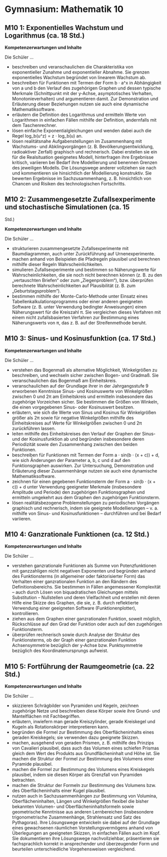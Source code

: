 # Gymnasium: Mathematik 10

## M10 1: Exponentielles Wachstum und Logarithmus (ca. 18 Std.)

**Kompetenzerwartungen und Inhalte**

Die Schüler ...

- beschreiben und veranschaulichen die Charakteristika von exponentieller Zunahme und exponentieller Abnahme. Sie grenzen exponentielles Wachstum begründet von linearem Wachstum ab.
- beschreiben für Funktionen mit Termen der Form b ⋅ a^x in Abhängigkeit von a und b den Verlauf des zugehörigen Graphen und dessen typische Merkmale (Schnittpunkt mit der y‑Achse, asymptotisches Verhalten, Monotonieverhalten) und argumentieren damit. Zur Demonstration und Erläuterung dieser Beziehungen nutzen sie auch eine dynamische Mathematiksoftware.
- erläutern die Definition des Logarithmus und ermitteln Werte von Logarithmen in einfachen Fällen mithilfe der Definition, andernfalls mit dem Taschenrechner.
- lösen einfache Exponentialgleichungen und wenden dabei auch die Regel log_b(u^z) = z ⋅ log_b(u) an.
- lösen realitätsnahe Aufgabenstellungen im Zusammenhang mit Wachstums- und Abklingvorgängen (z. B. Bevölkerungsentwicklung, radioaktiver Zerfall) graphisch und rechnerisch. Dabei erstellen sie ein für die Realsituation geeignetes Modell, hinterfragen ihre Ergebnisse kritisch, variieren bei Bedarf ihre Modellierung und benennen Grenzen des jeweiligen Modells. Die Lösungswege anderer vollziehen sie nach und kommentieren sie hinsichtlich der Modellierung konstruktiv. Sie bewerten Ergebnisse im Sachzusammenhang,
z. B. hinsichtlich von Chancen und Risiken des technologischen Fortschritts.

## M10 2: Zusammengesetzte Zufallsexperimente und stochastische Simulationen (ca. 15
Std.)

**Kompetenzerwartungen und Inhalte**

Die Schüler ...

- strukturieren zusammengesetzte Zufallsexperimente mit Baumdiagrammen, auch unter Zurückführung auf Urnenexperimente.
- machen anhand von Beispielen die Pfadregeln plausibel und berechnen mithilfe dieser Regeln Wahrscheinlichkeiten.
- simulieren Zufallsexperimente und bestimmen so Näherungswerte für Wahrscheinlichkeiten, die sie noch nicht berechnen können (z. B. zu den „vertauschten Briefen“ oder zum „Ziegenproblem“), bzw. überprüfen berechnete Wahrscheinlichkeiten auf Plausibilität (z. B. zum „Geburtstagsproblem“).
- bestimmen mithilfe der Monte-Carlo-Methode unter Einsatz eines Tabellenkalkulationsprogramms oder einer anderen geeigneten Software (z. B. unter Verwendung bedingter Anweisungen) einen Näherungswert für die Kreiszahl π. Sie vergleichen dieses Verfahren mit einem nicht zufallsbasierten Verfahren zur Bestimmung eines Näherungswerts von π, das z. B. auf der Streifenmethode beruht.

## M10 3: Sinus- und Kosinusfunktion (ca. 17 Std.)

**Kompetenzerwartungen und Inhalte**

Die Schüler ...

- verstehen das Bogenmaß als alternative Möglichkeit, Winkelgrößen zu beschreiben, und wechseln sicher zwischen Bogen- und Gradmaß. Sie veranschaulichen das Bogenmaß am Einheitskreis.
- veranschaulichen auf der Grundlage ihrer in der Jahrgangsstufe 9 erworbenen Kenntnisse Sinus- und Kosinuswerte von Winkelgrößen zwischen 0 und 2π am Einheitskreis und ermitteln insbesondere das zugehörige Vorzeichen sicher. Sie bestimmen die Größen von Winkeln, die einen vorgegebenen Sinus- oder Kosinuswert besitzen.
- erläutern, wie sich die Werte von Sinus und Kosinus für Winkelgrößen größer als 2π sowie für negative Winkelgrößen mithilfe des Einheitskreises auf Werte für Winkelgrößen zwischen 0 und 2π zurückführen lassen.
- leiten mithilfe des Einheitskreises den Verlauf der Graphen der Sinus- und der Kosinusfunktion ab und begründen insbesondere deren Periodizität sowie den Zusammenhang zwischen den beiden Funktionen.
- beschreiben für Funktionen mit Termen der Form a ⋅ sin(b ⋅ (x + c)) + d, wie sich Änderungen der Parameter a, b, c und d auf den Funktionsgraphen auswirken. Zur Untersuchung, Demonstration und Erläuterung dieser Zusammenhänge nutzen sie auch eine dynamische Mathematiksoftware.
- zeichnen für einen gegebenen Funktionsterm der Form a ⋅ sin(b ⋅ (x + c)) + d unter Verwendung geeigneter Merkmale (insbesondere Amplitude und Periode) den zugehörigen Funktionsgraphen und ermitteln umgekehrt aus dem Graphen den zugehörigen Funktionsterm.
- lösen realitätsbezogene Problemstellungen zu periodischen Vorgängen graphisch und rechnerisch, indem sie geeignete Modellierungen – v. a. mithilfe von Sinus- und Kosinusfunktionen – durchführen und bei Bedarf variieren.

## M10 4: Ganzrationale Funktionen (ca. 12 Std.)

**Kompetenzerwartungen und Inhalte**

Die Schüler ...

- verstehen ganzrationale Funktionen als Summe von Potenzfunktionen mit ganzzahligen nicht negativen Exponenten und begründen anhand des Funktionsterms (in allgemeiner oder faktorisierter Form) das Verhalten einer ganzrationalen Funktion an den Rändern des Definitionsbereichs. Sie bestimmen in Fällen angemessener Komplexität – auch durch Lösen von biquadratischen Gleichungen mittels Substitution – Nullstellen und deren Vielfachheit und erstellen mit deren Hilfe eine Skizze des Graphen, die sie, z. B. durch reflektierte
Verwendung einer geeigneten Software (Funktionenplotter), kontrollieren.
- ziehen aus dem Graphen einer ganzrationalen Funktion, soweit möglich, Rückschlüsse auf den Grad der Funktion oder auch auf den zugehörigen Funktionsterm.
- überprüfen rechnerisch sowie durch Analyse der Struktur des Funktionsterms, ob der Graph einer ganzrationalen Funktion Achsensymmetrie bezüglich der y‑Achse bzw. Punktsymmetrie bezüglich des Koordinatenursprungs aufweist.

## M10 5: Fortführung der Raumgeometrie (ca. 22 Std.)

**Kompetenzerwartungen und Inhalte**

Die Schüler ...

- skizzieren Schrägbilder von Pyramiden und Kegeln, zeichnen zugehörige Netze und beschreiben diese Körper sowie ihre Grund- und Mantelflächen mit Fachbegriffen.
- erläutern, inwiefern man gerade Kreiszylinder, gerade Kreiskegel und Kugeln als Rotationskörper interpretieren kann.
- begründen die Formel zur Bestimmung des Oberflächeninhalts eines geraden Kreiskegels; sie verwenden dazu geeignete Skizzen.
- machen, ausgehend von geraden Prismen, z. B. mithilfe des Prinzips von Cavalieri plausibel, dass auch das Volumen eines schiefen Prismas gleich dem Wert des Produkts aus Grundflächeninhalt und Höhe ist. Sie machen die Struktur der Formel zur Bestimmung des Volumens einer Pyramide plausibel.
- machen die Formel zur Bestimmung des Volumens eines Kreiskegels plausibel, indem sie diesen Körper als Grenzfall von Pyramiden betrachten.
- machen die Struktur der Formeln zur Bestimmung des Volumens bzw. des Oberflächeninhalts einer Kugel plausibel.
- nutzen auch in Sachzusammenhängen zur Bestimmung von Volumina, Oberflächeninhalten, Längen und Winkelgrößen flexibel die bisher bekannten Volumen- und Oberflächeninhaltsformeln sowie geometrische Kenntnisse aus anderen Lernbereichen (insbesondere trigonometrische Zusammenhänge, Strahlensatz und Satz des Pythagoras). Ihre Lösungswege entwickeln sie dabei auf der Grundlage eines gewachsenen räumlichen Vorstellungsvermögens anhand von Überlegungen an geeigneten Skizzen, in einfachen Fällen
auch im Kopf. Sie dokumentieren ihre Lösungswege nachvollziehbar, präsentieren sie
fachsprachlich korrekt in ansprechender und überzeugender Form und beurteilen
unterschiedliche Vorgehensweisen vergleichend.